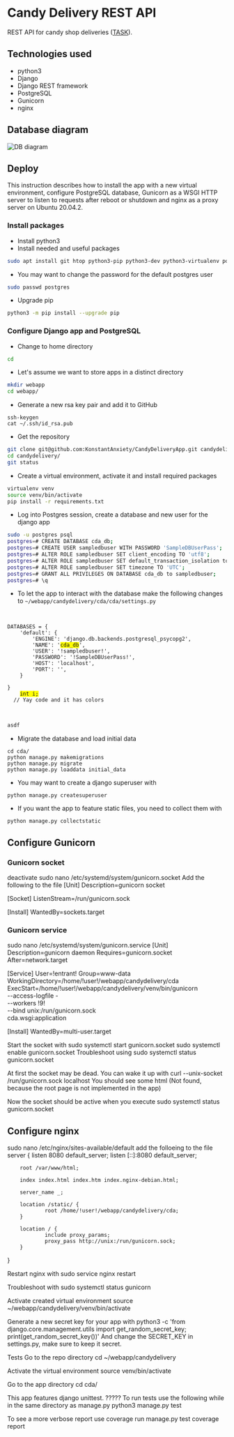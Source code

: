<script src="https://cdn.jsdelivr.net/gh/google/code-prettify@master/loader/run_prettify.js"></script>

# Candy Delivery REST API
REST API for candy shop deliveries ([TASK](https://disk.yandex.ru/d/TbWKTZbnOST80Q?w=1)).

## Technologies used
* python3
* Django
* Django REST framework
* PostgreSQL
* Gunicorn
* nginx

## Database diagram

![DB diagram](https://user-images.githubusercontent.com/58992437/112771820-63af5200-9036-11eb-948a-b559679def60.png)

## Deploy
This instruction describes how to install the app with a new virtual environment, configure PostgreSQL database, Gunicorn as a WSGI HTTP server to listen to requests after reboot or shutdown and nginx as a proxy server on Ubuntu 20.04.2.

### Install packages
* Install python3
* Install needed and useful packages
```sh
sudo apt install git htop python3-pip python3-dev python3-virtualenv postgresql postgresql-contrib libpq-dev nginx curl
```
* You may want to change the password for the default postgres user
```sh
sudo passwd postgres
```
* Upgrade pip
```sh
python3 -m pip install --upgrade pip
```

### Configure Django app and PostgreSQL
* Change to home directory
```sh
cd
```
* Let's assume we want to store apps in a distinct directory
```sh
mkdir webapp
cd webapp/
```
* Generate a new rsa key pair and add it to GitHub
```console
ssh-keygen
cat ~/.ssh/id_rsa.pub
```
* Get the repository
```sh
git clone git@github.com:KonstantAnxiety/CandyDeliveryApp.git candydelivery
cd candydelivery/
git status
```
* Create a virtual environment, activate it and install required packages
```sh
virtualenv venv
source venv/bin/activate
pip install -r requirements.txt
```
* Log into Postgres session, create a database and new user for the django app
```sh
sudo -u postgres psql
postgres=# CREATE DATABASE cda_db;
postgres=# CREATE USER sampledbuser WITH PASSWORD 'SampleDBUserPass';
postgres=# ALTER ROLE sampledbuser SET client_encoding TO 'utf8';
postgres=# ALTER ROLE sampledbuser SET default_transaction_isolation to 'read committed';
postgres=# ALTER ROLE sampledbuser SET timezone TO 'UTC';
postgres=# GRANT ALL PRIVILEGES ON DATABASE cda_db to sampledbuser;
postgres=# \q
```
* To let the app to interact with the database make the following changes to ```~/webapp/candydelivery/cda/cda/settings.py```
<pre>
    <code class="prettyprint">

DATABASES = {
    'default': {
        'ENGINE': 'django.db.backends.postgresql_psycopg2',
        'NAME': '<span style="background-color:yellow">cda_db</span>',
        'USER': '!sampledbuser!',
        'PASSWORD': '!SampleDBUserPass!',
        'HOST': 'localhost',
        'PORT': '',
    }

}
    <span style="background-color:yellow">int i;</span>
  // Yay code and it has colors
    </code>
  </pre>
```python
asdf
```
* Migrate the database and load initial data
```console
cd cda/
python manage.py makemigrations
python manage.py migrate
python manage.py loaddata initial_data
```
* You may want to create a django superuser with
```console
python manage.py createsuperuser
```
* If you want the app to feature static files, you need to collect them with
```console
python manage.py collectstatic
```

## Configure Gunicorn
### Gunicorn socket
deactivate
sudo nano /etc/systemd/system/gunicorn.socket
Add the following to the file
[Unit]
Description=gunicorn socket

[Socket]
ListenStream=/run/gunicorn.sock

[Install]
WantedBy=sockets.target


### Gunicorn service
sudo nano /etc/systemd/system/gunicorn.service
[Unit]
Description=gunicorn daemon
Requires=gunicorn.socket
After=network.target

[Service]
User=!entrant!
Group=www-data
WorkingDirectory=/home/!user!/webapp/candydelivery/cda
ExecStart=/home/!user!/webapp/candydelivery/venv/bin/gunicorn \
          --access-logfile - \
          --workers !9! \
          --bind unix:/run/gunicorn.sock \
          cda.wsgi:application

[Install]
WantedBy=multi-user.target

Start the socket with
sudo systemctl start gunicorn.socket
sudo systemctl enable gunicorn.socket
Troubleshoot using
sudo systemctl status gunicorn.socket

At first the socket may be dead. You can wake it up with
curl --unix-socket /run/gunicorn.sock localhost
You should see some html (Not found, because the root page is not implemented in the app)

Now the socket should be active when you execute
sudo systemctl status gunicorn.socket



## Configure nginx
sudo nano /etc/nginx/sites-available/default
add the folloeing to the file
server {
        listen 8080 default_server;
        listen [::]:8080 default_server;

        root /var/www/html;

        index index.html index.htm index.nginx-debian.html;

        server_name _;

        location /static/ {
                root /home/!user!/webapp/candydelivery/cda;
        }

        location / {
                include proxy_params;
                proxy_pass http://unix:/run/gunicorn.sock;
        }
}

Restart nginx with
sudo service nginx restart

Troubleshoot with
sudo systemctl status gunicorn




Activate created virtual environment
source ~/webapp/candydelivery/venv/bin/activate

Generate a new secret key for your app with
python3 -c 'from django.core.management.utils import get_random_secret_key; print(get_random_secret_key())'
And change the SECRET_KEY in settings.py, make sure to keep it secret.





Tests
Go to the repo directory
cd ~/webapp/candydelivery

Activate the virtual environment
source venv/bin/activate

Go to the app directory
cd cda/

This app features django unittest. ?????
To run tests use the following while in the same directory as manage.py
python3 manage.py test

To see a more verbose report use
coverage run manage.py test
coverage report
